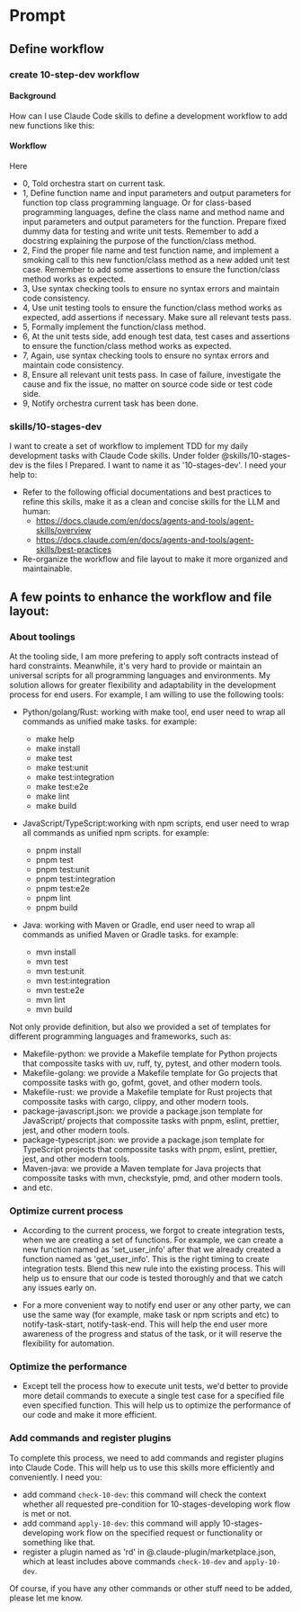 # Prompt

## Define workflow

### create 10-step-dev workflow

#### Background

How can I use Claude Code skills to define a development workflow to add new functions like this:

#### Workflow

Here

- 0, Told orchestra start on current task.
- 1, Define function name and input parameters and output parameters for function top class programming language. Or for class-based programming languages, define the class name and method name and input parameters and output parameters for the function. Prepare fixed dummy data for testing and write unit tests. Remember to add a docstring explaining the purpose of the function/class method.
- 2, Find the proper file name and test function name, and implement a smoking call to this new function/class method as a new added unit test case. Remember to add some assertions to ensure the function/class method works as expected.
- 3, Use syntax checking tools to ensure no syntax errors and maintain code consistency.
- 4, Use unit testing tools to ensure the function/class method works as expected, add assertions if necessary. Make sure all relevant tests pass.
- 5, Formally implement the function/class method.
- 6, At the unit tests side, add enough test data, test cases and assertions to ensure the function/class method works as expected.
- 7, Again, use syntax checking tools to ensure no syntax errors and maintain code consistency.
- 8, Ensure all relevant unit tests pass. In case of failure, investigate the cause and fix the issue, no matter on source code side or test code side.
- 9, Notify orchestra current task has been done.

### skills/10-stages-dev

I want to create a set of workflow to implement TDD for my daily development tasks with Claude Code skills. Under folder @skills/10-stages-dev is the files I Prepared. I want to name it as '10-stages-dev'. I need your help to:

- Refer to the following official documentations and best practices to refine this skills, make it as a clean and concise skills for the LLM and human:
  - https://docs.claude.com/en/docs/agents-and-tools/agent-skills/overview
  - https://docs.claude.com/en/docs/agents-and-tools/agent-skills/best-practices
- Re-organize the workflow and file layout to make it more organized and maintainable.

## A few points to enhance the workflow and file layout:

### About toolings

At the tooling side, I am more prefering to apply soft contracts instead of hard constraints. Meanwhile, it's very hard to provide or maintain an universal scripts for all programming languages and environments. My solution allows for greater flexibility and adaptability in the development process for end users. For example, I am willing to use the following tools:

- Python/golang/Rust: working with make tool, end user need to wrap all commands as unified make tasks. for example:

  - make help
  - make install
  - make test
  - make test:unit
  - make test:integration
  - make test:e2e
  - make lint
  - make build

- JavaScript/TypeScript:working with npm scripts, end user need to wrap all commands as unified npm scripts. for example:

  - pnpm install
  - pnpm test
  - pnpm test:unit
  - pnpm test:integration
  - pnpm test:e2e
  - pnpm lint
  - pnpm build

- Java: working with Maven or Gradle, end user need to wrap all commands as unified Maven or Gradle tasks. for example:
  - mvn install
  - mvn test
  - mvn test:unit
  - mvn test:integration
  - mvn test:e2e
  - mvn lint
  - mvn build

Not only provide definition, but also we provided a set of templates for different programming languages and frameworks, such as:

- Makefile-python: we provide a Makefile template for Python projects that compossite tasks with uv, ruff, ty, pytest, and other modern tools.
- Makefile-golang: we provide a Makefile template for Go projects that compossite tasks with go, gofmt, govet, and other modern tools.
- Makefile-rust: we provide a Makefile template for Rust projects that compossite tasks with cargo, clippy, and other modern tools.
- package-javascript.json: we provide a package.json template for JavaScript/ projects that compossite tasks with pnpm, eslint, prettier, jest, and other modern tools.
- package-typescript.json: we provide a package.json template for TypeScript projects that compossite tasks with pnpm, eslint, prettier, jest, and other modern tools.
- Maven-java: we provide a Maven template for Java projects that compossite tasks with mvn, checkstyle, pmd, and other modern tools.
- and etc.

### Optimize current process

- According to the current process, we forgot to create integration tests, when we are creating a set of functions. For example, we can create a new function named as 'set_user_info' after that we already created a function named as 'get_user_info'. This is the right timing to create integration tests. Blend this new rule into the existing process. This will help us to ensure that our code is tested thoroughly and that we catch any issues early on.

- For a more convenient way to notify end user or any other party, we can use the same way (for example, make task or npm scripts and etc) to notify-task-start, notify-task-end. This will help the end user more awareness of the progress and status of the task, or it will reserve the flexibility for automation.

### Optimize the performance

- Except tell the process how to execute unit tests, we'd better to provide more detail commands to execute a single test case for a specified file even specified function. This will help us to optimize the performance of our code and make it more efficient.

### Add commands and register plugins

To complete this process, we need to add commands and register plugins into Claude Code. This will help us to use this skills more efficiently and conveniently. I need you:

- add command `check-10-dev`: this command will check the context whether all requested pre-condition for 10-stages-developing work flow is met or not.
- add command `apply-10-dev`: this command will apply 10-stages-developing work flow on the specified request or functionality or something like that.
- register a plugin named as 'rd' in @.claude-plugin/marketplace.json, which at least includes above commands `check-10-dev` and `apply-10-dev`.

Of course, if you have any other commands or other stuff need to be added, please let me know.

